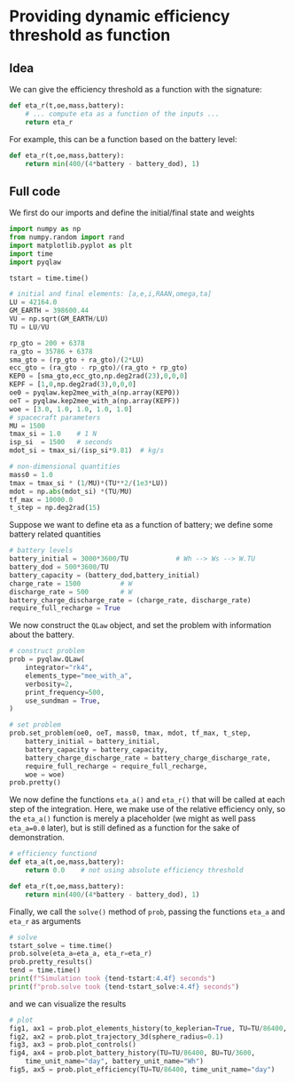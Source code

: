 # Providing dynamic efficiency threshold as function


## Idea

We can give the efficiency threshold as a function with the signature:

```python
def eta_r(t,oe,mass,battery):
    # ... compute eta as a function of the inputs ...
    return eta_r
```

For example, this can be a function based on the battery level:

```python
def eta_r(t,oe,mass,battery):
    return min(400/(4*battery - battery_dod), 1)
```

## Full code

We first do our imports and define the initial/final state and weights

```python
import numpy as np
from numpy.random import rand
import matplotlib.pyplot as plt
import time
import pyqlaw

tstart = time.time()

# initial and final elements: [a,e,i,RAAN,omega,ta]
LU = 42164.0
GM_EARTH = 398600.44
VU = np.sqrt(GM_EARTH/LU)
TU = LU/VU

rp_gto = 200 + 6378
ra_gto = 35786 + 6378
sma_gto = (rp_gto + ra_gto)/(2*LU)
ecc_gto = (ra_gto - rp_gto)/(ra_gto + rp_gto)
KEP0 = [sma_gto,ecc_gto,np.deg2rad(23),0,0,0]
KEPF = [1,0,np.deg2rad(3),0,0,0]
oe0 = pyqlaw.kep2mee_with_a(np.array(KEP0))
oeT = pyqlaw.kep2mee_with_a(np.array(KEPF))
woe = [3.0, 1.0, 1.0, 1.0, 1.0]
# spacecraft parameters
MU = 1500
tmax_si = 1.0    # 1 N
isp_si  = 1500   # seconds
mdot_si = tmax_si/(isp_si*9.81)  # kg/s

# non-dimensional quantities
mass0 = 1.0
tmax = tmax_si * (1/MU)*(TU**2/(1e3*LU))
mdot = np.abs(mdot_si) *(TU/MU)
tf_max = 10000.0
t_step = np.deg2rad(15)
```

Suppose we want to define eta as a function of battery; we define some battery related quantities

```python
# battery levels
battery_initial = 3000*3600/TU            # Wh --> Ws --> W.TU
battery_dod = 500*3600/TU
battery_capacity = (battery_dod,battery_initial)
charge_rate = 1500          # W
discharge_rate = 500        # W
battery_charge_discharge_rate = (charge_rate, discharge_rate)
require_full_recharge = True
```

We now construct the `QLaw` object, and set the problem with information about the battery. 

```python
# construct problem
prob = pyqlaw.QLaw(
    integrator="rk4", 
    elements_type="mee_with_a",
    verbosity=2,
    print_frequency=500,
    use_sundman = True,
)

# set problem
prob.set_problem(oe0, oeT, mass0, tmax, mdot, tf_max, t_step,
    battery_initial = battery_initial,
    battery_capacity = battery_capacity,
    battery_charge_discharge_rate = battery_charge_discharge_rate,
    require_full_recharge = require_full_recharge,
    woe = woe)
prob.pretty()
```

We now define the functions `eta_a()` and `eta_r()` that will be called at each step of the integration. Here, we make use of the relative efficiency only, so the `eta_a()` function is merely a placeholder (we might as well pass `eta_a=0.0` later), but is still defined as a function for the sake of demonstration. 

```python
# efficiency functiond
def eta_a(t,oe,mass,battery):
    return 0.0    # not using absolute efficiency threshold

def eta_r(t,oe,mass,battery):
    return min(400/(4*battery - battery_dod), 1)
```

Finally, we call the `solve()` method of `prob`, passing the functions `eta_a` and `eta_r` as arguments

```python
# solve
tstart_solve = time.time()
prob.solve(eta_a=eta_a, eta_r=eta_r)
prob.pretty_results()
tend = time.time()
print(f"Simulation took {tend-tstart:4.4f} seconds")
print(f"prob.solve took {tend-tstart_solve:4.4f} seconds")
```

and we can visualize the results

```python
# plot
fig1, ax1 = prob.plot_elements_history(to_keplerian=True, TU=TU/86400, time_unit_name="day")
fig2, ax2 = prob.plot_trajectory_3d(sphere_radius=0.1)
fig3, ax3 = prob.plot_controls()
fig4, ax4 = prob.plot_battery_history(TU=TU/86400, BU=TU/3600,
    time_unit_name="day", battery_unit_name="Wh")
fig5, ax5 = prob.plot_efficiency(TU=TU/86400, time_unit_name="day")
```